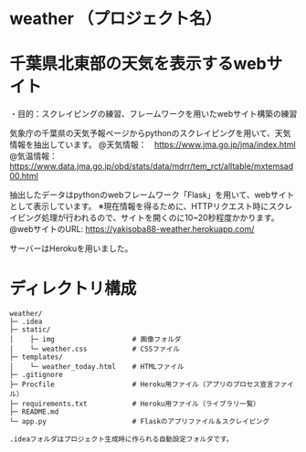 # weather （プロジェクト名）
# 千葉県北東部の天気を表示するwebサイト
・目的：スクレイピングの練習、フレームワークを用いたwebサイト構築の練習

気象庁の千葉県の天気予報ページからpythonのスクレイピングを用いて、天気情報を抽出しています。
@天気情報：　https://www.jma.go.jp/jma/index.html
@気温情報：　https://www.data.jma.go.jp/obd/stats/data/mdrr/tem_rct/alltable/mxtemsad00.html

抽出したデータはpythonのwebフレームワーク「Flask」を用いて、webサイトとして表示しています。
※現在情報を得るために、HTTPリクエスト時にスクレイピング処理が行われるので、サイトを開くのに10~20秒程度かかります。
@webサイトのURL:  https://yakisoba88-weather.herokuapp.com/

サーバーはHerokuを用いました。

# ディレクトリ構成
```
weather/
├─ .idea
├─ static/
│    ├─ img                   # 画像フォルダ
│    └─ weather.css           # CSSファイル
├─ templates/
│    └─ weather_today.html    # HTMLファイル
├─ .gitignore                 
├─ Procfile                   # Heroku用ファイル（アプリのプロセス宣言ファイル）
├─ requirements.txt           # Heroku用ファイル（ライブラリ一覧）
├─ README.md
└─ app.py                     # Flaskのアプリファイル＆スクレイピング

.ideaフォルダはプロジェクト生成時に作られる自動設定フォルダです。
```
